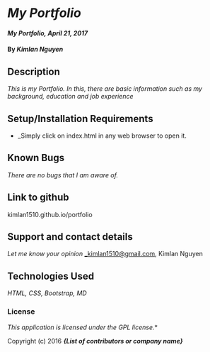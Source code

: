 # _My Portfolio_

#### _My Portfolio, April 21, 2017_

#### By _**Kimlan Nguyen**_

## Description

_This is my Portfolio. In this, there are basic information such as my background, education and job experience_

## Setup/Installation Requirements

* _Simply click on index.html in any web browser to open it.

## Known Bugs

_There are no bugs that I am aware of._

## Link to github
kimlan1510.github.io/portfolio

## Support and contact details

_Let me know your opinion_
_kimlan1510@gmail.com, Kimlan Nguyen

## Technologies Used

_HTML, CSS, Bootstrap, MD_

### License

*This application is licensed under the GPL license.**

Copyright (c) 2016 **_{List of contributors or company name}_**
